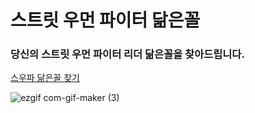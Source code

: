 # 스트릿 우먼 파이터 닮은꼴
### 당신의 스트릿 우먼 파이터 리더 닮은꼴을 찾아드립니다.

[스우파 닮은꼴 찾기](https://llama-ste.github.io/swf)

![ezgif com-gif-maker (3)](https://user-images.githubusercontent.com/90495580/158132331-e461c724-f90e-4fff-9080-be1f0973080a.gif)
